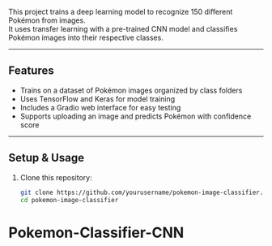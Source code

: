 
This project trains a deep learning model to recognize 150 different Pokémon from images.  
It uses transfer learning with a pre-trained CNN model and classifies Pokémon images into their respective classes.

---

## Features

- Trains on a dataset of Pokémon images organized by class folders
- Uses TensorFlow and Keras for model training
- Includes a Gradio web interface for easy testing
- Supports uploading an image and predicts Pokémon with confidence score

---

## Setup & Usage

1. Clone this repository:
   ```bash
   git clone https://github.com/yourusername/pokemon-image-classifier.git
   cd pokemon-image-classifier
# Pokemon-Classifier-CNN

